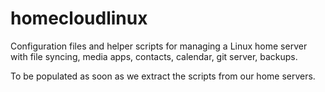 # homecloudlinux
Configuration files and helper scripts for managing a Linux home server with file syncing, media apps, contacts, calendar, git server, backups.

To be populated as soon as we extract the scripts from our home servers.
